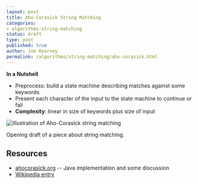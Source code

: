 ```yaml
---
layout: post
title: Aho-Corasick String Matching
categories:
- algorithms-string-matching
status: draft
type: post
published: true
author: Joe Kearney
permalink: /algorithms/string-matching/aho-corasick.html
---
```


<div class="alert alert-success">
  <p><b>In a Nutshell</b></p>
  <ul>
	<li>Preprocess: build a state machine describing matches against some keywords</li>
	<li>Present each character of the input to the state machine to continue or fail</li>
	<li><b>Complexity</b>: linear in size of keywords plus size of input</li>
  </ul>
</div>

<div class="well">
  <img data-src="holder.js/600x400" alt="Illustration of Aho-Corasick string matching">
</div>

Opening draft of a piece about string matching.

## Resources

* [ahocorasick.org](http://ahocorasick.org/) -- Java implementation and some discussion
* [Wikipedia entry](http://en.wikipedia.org/wiki/Aho%E2%80%93Corasick_string_matching_algorithm)